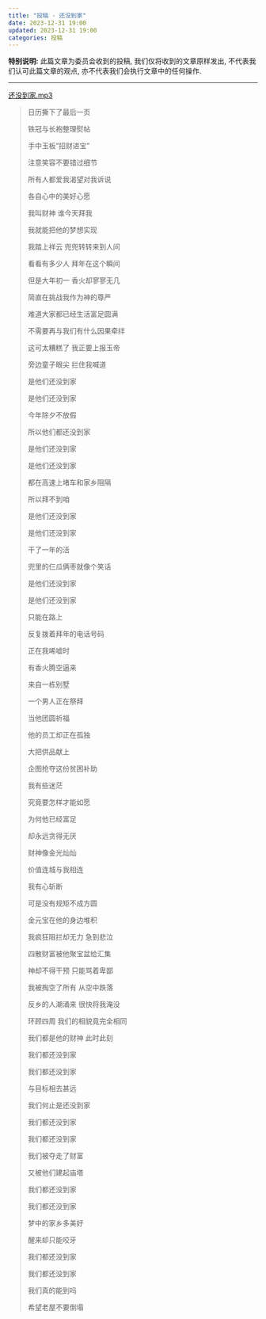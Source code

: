 ```yaml
---
title: "投稿 - 还没到家"
date: 2023-12-31 19:00
updated: 2023-12-31 19:00
categories: 投稿
---
```


**特别说明:** 此篇文章为委员会收到的投稿, 我们仅将收到的文章原样发出, 不代表我们认可此篇文章的观点, 亦不代表我们会执行文章中的任何操作.

---

[还没到家.mp3](files/投稿%20-%20还没到家/还没到家.mp3)

> 日历撕下了最后一页
> 
> 铁冠与长袍整理熨帖
> 
> 手中玉板“招财进宝”
> 
> 注意笑容不要错过细节
> 
> 所有人都爱我渴望对我诉说
> 
> 各自心中的美好心愿
> 
> 我叫财神 谁今天拜我
> 
> 我就能把他的梦想实现
> 
> 我踏上祥云 兜兜转转来到人间
> 
> 看看有多少人 拜年在这个瞬间
> 
> 但是大年初一 香火却寥寥无几
> 
> 简直在挑战我作为神的尊严
> 
> 难道大家都已经生活富足圆满
> 
> 不需要再与我们有什么因果牵绊
> 
> 这可太糟糕了 我正要上报玉帝
> 
> 旁边童子眼尖 拦住我喊道
> 
> 是他们还没到家
> 
> 是他们还没到家
> 
> 今年除夕不放假
> 
> 所以他们都还没到家
> 
> 是他们还没到家
> 
> 是他们还没到家
> 
> 都在高速上堵车和家乡阻隔
> 
> 所以拜不到咱
> 
> 是他们还没到家
> 
> 是他们还没到家
> 
> 干了一年的活
> 
> 兜里的仨瓜俩枣就像个笑话
> 
> 是他们还没到家
> 
> 是他们还没到家
> 
> 只能在路上
> 
> 反复拨着拜年的电话号码
> 
> 正在我唏嘘时
> 
> 有香火腾空逼来
> 
> 来自一栋别墅
> 
> 一个男人正在祭拜
> 
> 当他团圆祈福
> 
> 他的员工却正在孤独
> 
> 大把供品献上
> 
> 企图抢夺这份贫困补助
> 
> 我有些迷茫
> 
> 究竟要怎样才能如愿
> 
> 为何他已经富足
> 
> 却永远贪得无厌
> 
> 财神像金光灿灿
> 
> 价值连城与我相连
> 
> 我有心斩断
> 
> 可是没有规矩不成方圆
> 
> 金元宝在他的身边堆积
> 
> 我疯狂阻拦却无力 急到悲泣
> 
> 四散财富被他聚宝盆给汇集
> 
> 神却不得干预 只能骂着卑鄙
> 
> 我被掏空了所有 从空中跌落
> 
> 反乡的人潮涌来 很快将我淹没
> 
> 环顾四周 我们的相貌竟完全相同
> 
> 我们都是他的财神 此时此刻
> 
> 我们都还没到家
> 
> 我们都还没到家
> 
> 与目标相去甚远
> 
> 我们何止是还没到家
> 
> 我们都还没到家
> 
> 我们都还没到家
> 
> 我们被夺走了财富
> 
> 又被他们建起庙塔
> 
> 我们都还没到家
> 
> 我们都还没到家
> 
> 梦中的家乡多美好
> 
> 醒来却只能咬牙
> 
> 我们都还没到家
> 
> 我们都还没到家
> 
> 我们真的能到吗
> 
> 希望老屋不要倒塌